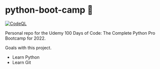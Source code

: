# python-boot-camp  🐍
[![CodeQL](https://github.com/Jackson-Miller/python-boot-camp/actions/workflows/codeql-analysis.yml/badge.svg)](https://github.com/Jackson-Miller/python-boot-camp/actions/workflows/codeql-analysis.yml)


Personal repo for the Udemy 100 Days of Code: The Complete Python Pro Bootcamp for 2022.

Goals with this project.
- Learn Python
- Learn Git